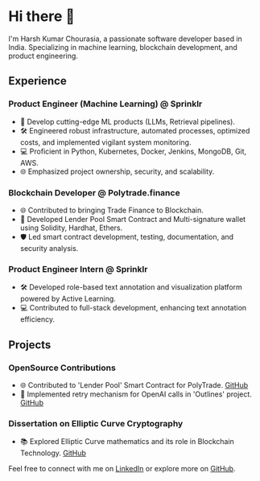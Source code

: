 # Hi there 👋

I'm Harsh Kumar Chourasia, a passionate software developer based in India. Specializing in machine learning, blockchain development, and product engineering.

## Experience

### Product Engineer (Machine Learning) @ Sprinklr
- 🚀 Develop cutting-edge ML products (LLMs, Retrieval pipelines).
- 🛠 Engineered robust infrastructure, automated processes, optimized costs, and implemented vigilant system monitoring.
- 💻 Proficient in Python, Kubernetes, Docker, Jenkins, MongoDB, Git, AWS.
- 🌐 Emphasized project ownership, security, and scalability.

### Blockchain Developer @ Polytrade.finance
- 🌐 Contributed to bringing Trade Finance to Blockchain.
- 💼 Developed Lender Pool Smart Contract and Multi-signature wallet using Solidity, Hardhat, Ethers.
- 🛡 Led smart contract development, testing, documentation, and security analysis.

### Product Engineer Intern @ Sprinklr
- 🛠 Developed role-based text annotation and visualization platform powered by Active Learning.
- 💻 Contributed to full-stack development, enhancing text annotation efficiency.

## Projects

### OpenSource Contributions
- 🌐 Contributed to 'Lender Pool' Smart Contract for PolyTrade. [GitHub](https://github.com/polytrade-finance/lender-pool/commits?author=harsh-polytrade)
- 🔄 Implemented retry mechanism for OpenAI calls in 'Outlines' project. [GitHub](https://github.com/outlines-dev/outlines/commits?author=harsh-sprinklr)

### Dissertation on Elliptic Curve Cryptography
- 📚 Explored Elliptic Curve mathematics and its role in Blockchain Technology. [GitHub](https://github.com/harshkumarchourasia/EllipticCurveCryptography-Dissertation)

Feel free to connect with me on [LinkedIn](https://www.linkedin.com/in/harsh-kumar-chourasia-463051149/) or explore more on [GitHub](https://github.com/harshkumarchourasia).
